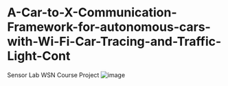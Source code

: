 # A-Car-to-X-Communication-Framework-for-autonomous-cars-with-Wi-Fi-Car-Tracing-and-Traffic-Light-Cont
Sensor Lab WSN Course Project
![image](https://raw.githubusercontent.com/lcckkkhaha/A-Car-to-X-Communication-Framework-for-autonomous-cars-with-Wi-Fi-Car-Tracing-and-Traffic-Light-Cont/master/poster.png)
